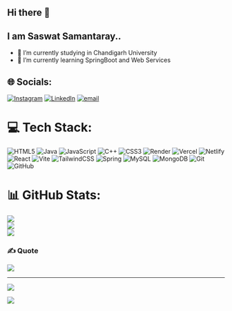 ## Hi there 👋

## I am Saswat Samantaray..

- 🔭 I’m currently studying in Chandigarh University
- 🌱 I’m currently learning SpringBoot and Web Services




## 🌐 Socials:
[![Instagram](https://img.shields.io/badge/Instagram-%23E4405F.svg?logo=Instagram&logoColor=white)](https://instagram.com/__d.u.g.u.__) [![LinkedIn](https://img.shields.io/badge/LinkedIn-%230077B5.svg?logo=linkedin&logoColor=white)](https://linkedin.com/in/saswat-pr-samantaray) [![email](https://img.shields.io/badge/Email-D14836?logo=gmail&logoColor=white)](mailto:saswatsamantaray9853@gmail.com) 

# 💻 Tech Stack:
![HTML5](https://img.shields.io/badge/html5-%23E34F26.svg?style=for-the-badge&logo=html5&logoColor=white) ![Java](https://img.shields.io/badge/java-%23ED8B00.svg?style=for-the-badge&logo=openjdk&logoColor=white) ![JavaScript](https://img.shields.io/badge/javascript-%23323330.svg?style=for-the-badge&logo=javascript&logoColor=%23F7DF1E) ![C++](https://img.shields.io/badge/c++-%2300599C.svg?style=for-the-badge&logo=c%2B%2B&logoColor=white) ![CSS3](https://img.shields.io/badge/css3-%231572B6.svg?style=for-the-badge&logo=css3&logoColor=white) ![Render](https://img.shields.io/badge/Render-%46E3B7.svg?style=for-the-badge&logo=render&logoColor=white) ![Vercel](https://img.shields.io/badge/vercel-%23000000.svg?style=for-the-badge&logo=vercel&logoColor=white) ![Netlify](https://img.shields.io/badge/netlify-%23000000.svg?style=for-the-badge&logo=netlify&logoColor=#00C7B7) ![React](https://img.shields.io/badge/react-%2320232a.svg?style=for-the-badge&logo=react&logoColor=%2361DAFB) ![Vite](https://img.shields.io/badge/vite-%23646CFF.svg?style=for-the-badge&logo=vite&logoColor=white) ![TailwindCSS](https://img.shields.io/badge/tailwindcss-%2338B2AC.svg?style=for-the-badge&logo=tailwind-css&logoColor=white) ![Spring](https://img.shields.io/badge/spring-%236DB33F.svg?style=for-the-badge&logo=spring&logoColor=white) ![MySQL](https://img.shields.io/badge/mysql-4479A1.svg?style=for-the-badge&logo=mysql&logoColor=white) ![MongoDB](https://img.shields.io/badge/MongoDB-%234ea94b.svg?style=for-the-badge&logo=mongodb&logoColor=white) ![Git](https://img.shields.io/badge/git-%23F05033.svg?style=for-the-badge&logo=git&logoColor=white) ![GitHub](https://img.shields.io/badge/github-%23121011.svg?style=for-the-badge&logo=github&logoColor=white)
# 📊 GitHub Stats:
![](https://github-readme-stats.vercel.app/api?username=saswatt09&theme=merko&hide_border=false&include_all_commits=false&count_private=false)<br/>
![](https://nirzak-streak-stats.vercel.app/?user=saswatt09&theme=merko&hide_border=false)<br/>
![](https://github-readme-stats.vercel.app/api/top-langs/?username=saswatt09&theme=merko&hide_border=false&include_all_commits=false&count_private=false&layout=compact)

### ✍️ Quote
![](https://quotes-github-readme.vercel.app/api?type=horizontal&theme=light)

---
[![](https://visitcount.itsvg.in/api?id=saswatt09&icon=2&color=0)](https://visitcount.itsvg.in)

<!-- Proudly created with GPRM ( https://gprm.itsvg.in ) -->
[![](https://visitcount.itsvg.in/api?id=saswatt09&icon=0&color=0)](https://visitcount.itsvg.in)

<!-- Proudly created with GPRM ( https://gprm.itsvg.in ) -->
